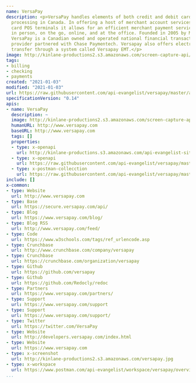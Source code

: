 ```yaml
---
name: VersaPay
description: <p>VersaPay handles elements of both credit and debit card merchant payment
  processing in Canada. In offering a host of merchant account services and credit
  card POS terminals it allows for an efficient merchant payment service in all aspects-
  in person, on the go, online, and at the office. Founded in 2005 by Michael Gokturk,
  VersaPay is a Canadian owned and operated national financial transaction services
  provider partnered with Chase Paymentech. Versapay also offers electronic funds
  transfer through a system called Versapay EMT.</p>
image: http://kinlane-productions2.s3.amazonaws.com/screen-capture-api/1208-versapay-corporation.jpg
tags:
- billing
- checking
- payments
created: "2021-01-03"
modified: "2021-01-03"
url: https://raw.githubusercontent.com/api-evangelist/versapay/master/apis.json
specificationVersion: "0.14"
apis:
- name: VersaPay
  description: ~
  image: http://kinlane-productions2.s3.amazonaws.com/screen-capture-api/1208-versapay-corporation.jpg
  humanURL: http://www.versapay.com
  baseURL: http://www.versapay.com
  tags: []
  properties:
  - type: x-openapi
    url: http://kinlane-productions.s3.amazonaws.com/api-evangelist-site/company/openapis/versapay.json
  - type: x-openapi
    url: https://raw.githubusercontent.com/api-evangelist/versapay/master/versapay-api-reference-openapi.json
  - type: x-postman-collecction
    url: https://raw.githubusercontent.com/api-evangelist/versapay/master/versapay-api-reference-postman-collection.json
include: []
x-common:
- type: Website
  url: http://www.versapay.com
- type: Base
  url: https://secure.versapay.com/api/
- type: Blog
  url: https://www.versapay.com/blog/
- type: Blog RSS
  url: http://www.versapay.com/feed/
- type: Code
  url: https://www.w3schools.com/tags/ref_urlencode.asp
- type: Crunchbase
  url: http://www.crunchbase.com/company/versapay
- type: Crunchbase
  url: https://crunchbase.com/organization/versapay
- type: Github
  url: https://github.com/versapay
- type: Github
  url: https://github.com/Redocly/redoc
- type: Partners
  url: https://www.versapay.com/partners/
- type: Support
  url: https://www.versapay.com/support
- type: Support
  url: https://www.versapay.com/support/
- type: Twitter
  url: https://twitter.com/VersaPay
- type: Website
  url: http://developers.versapay.com/index.html
- type: Website
  url: https://www.versapay.com
- type: x-screenshot
  url: http://kinlane-productions2.s3.amazonaws.com/versapay.jpg
- type: x-workspace
  url: https://www.postman.com/api-evangelist/workspace/versapay/overview
...
```

